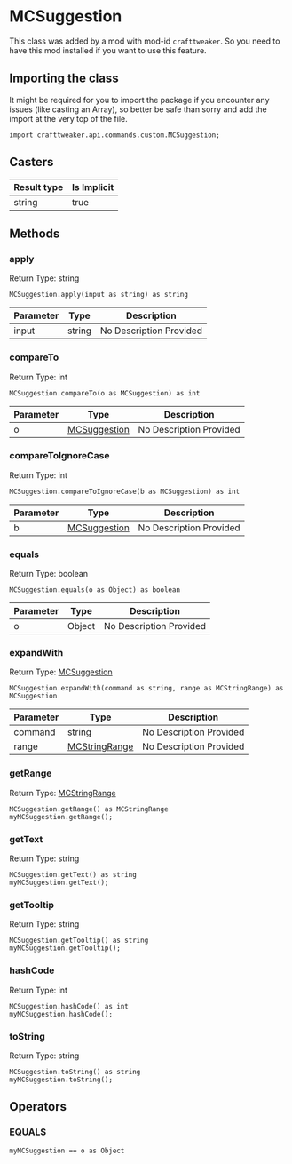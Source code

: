 # MCSuggestion

This class was added by a mod with mod-id `crafttweaker`. So you need to have this mod installed if you want to use this feature.

## Importing the class

It might be required for you to import the package if you encounter any issues (like casting an Array), so better be safe than sorry and add the import at the very top of the file.
```zenscript
import crafttweaker.api.commands.custom.MCSuggestion;
```


## Casters

| Result type | Is Implicit |
|-------------|-------------|
| string | true |

## Methods

### apply

Return Type: string

```zenscript
MCSuggestion.apply(input as string) as string
```
| Parameter | Type | Description |
|-----------|------|-------------|
| input | string | No Description Provided |
### compareTo

Return Type: int

```zenscript
MCSuggestion.compareTo(o as MCSuggestion) as int
```
| Parameter | Type | Description |
|-----------|------|-------------|
| o | [MCSuggestion](/vanilla/api/commands/custom/MCSuggestion) | No Description Provided |
### compareToIgnoreCase

Return Type: int

```zenscript
MCSuggestion.compareToIgnoreCase(b as MCSuggestion) as int
```
| Parameter | Type | Description |
|-----------|------|-------------|
| b | [MCSuggestion](/vanilla/api/commands/custom/MCSuggestion) | No Description Provided |
### equals

Return Type: boolean

```zenscript
MCSuggestion.equals(o as Object) as boolean
```
| Parameter | Type | Description |
|-----------|------|-------------|
| o | Object | No Description Provided |
### expandWith

Return Type: [MCSuggestion](/vanilla/api/commands/custom/MCSuggestion)

```zenscript
MCSuggestion.expandWith(command as string, range as MCStringRange) as MCSuggestion
```
| Parameter | Type | Description |
|-----------|------|-------------|
| command | string | No Description Provided |
| range | [MCStringRange](/vanilla/api/commands/custom/MCStringRange) | No Description Provided |
### getRange

Return Type: [MCStringRange](/vanilla/api/commands/custom/MCStringRange)

```zenscript
MCSuggestion.getRange() as MCStringRange
myMCSuggestion.getRange();
```
### getText

Return Type: string

```zenscript
MCSuggestion.getText() as string
myMCSuggestion.getText();
```
### getTooltip

Return Type: string

```zenscript
MCSuggestion.getTooltip() as string
myMCSuggestion.getTooltip();
```
### hashCode

Return Type: int

```zenscript
MCSuggestion.hashCode() as int
myMCSuggestion.hashCode();
```
### toString

Return Type: string

```zenscript
MCSuggestion.toString() as string
myMCSuggestion.toString();
```

## Operators

### EQUALS

```zenscript
myMCSuggestion == o as Object
```



